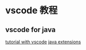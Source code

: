 # vscode 教程

## vscode for java

[tutorial with vscode](https://code.visualstudio.com/docs/java/java-tutorial)
[java extensions](https://code.visualstudio.com/docs/java/extensions)